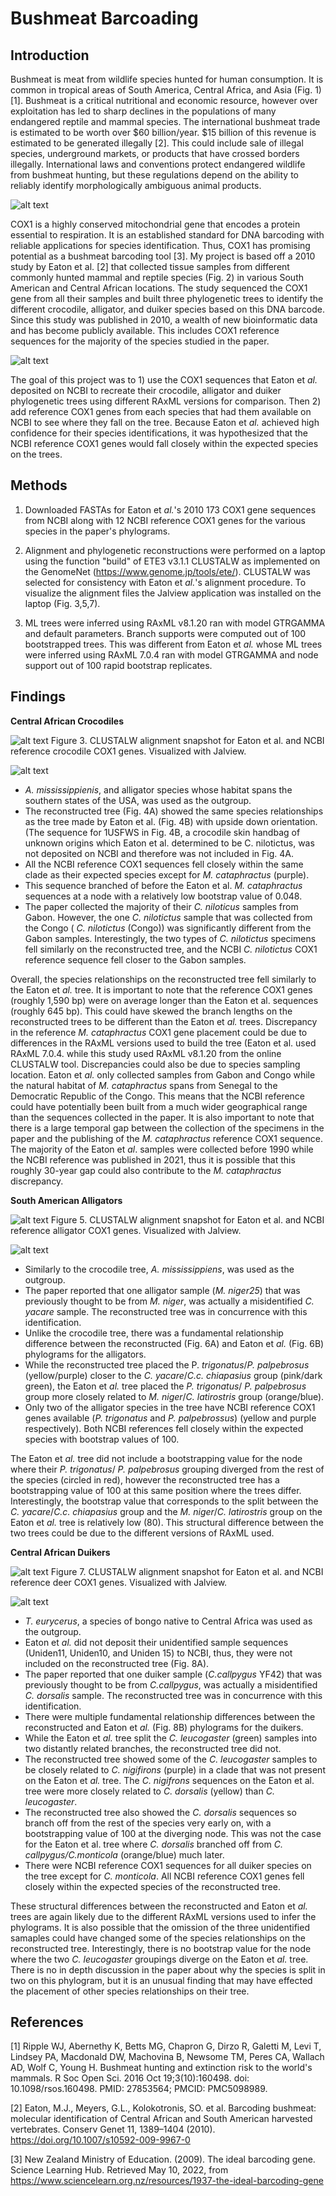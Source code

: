 # Bushmeat Barcoading

## Introduction

   Bushmeat is meat from wildlife species hunted for human consumption. It is common in tropical areas of South America, Central Africa, and Asia (Fig. 1)[1]. Bushmeat is a critical nutritional and economic resource, however over exploitation has led to sharp declines in the populations of many endangered reptile and mammal species. The international bushmeat trade is estimated to be worth over $60 billion/year. $15 billion of this revenue is estimated to be generated illegally [2]. This could include sale of illegal species, underground markets, or products that have crossed borders illegally. International laws and conventions protect endangered wildlife from bushmeat hunting, but these regulations depend on the ability to reliably identify morphologically ambiguous animal products. 
                                                                
![alt text](https://github.com/vgp1003/Bushmeat_Barcoading/blob/main/Figures/Map.PNG "Map.PNG") 

   COX1 is a highly conserved mitochondrial gene that encodes a protein essential to respiration. It is an established standard for DNA barcoding with reliable applications for species identification. Thus, COX1 has promising potential as a bushmeat barcoding tool [3]. My project is based off a 2010 study by Eaton et al. [2] that collected tissue samples from different commonly hunted mammal and reptile species (Fig. 2) in various South American and Central African locations. The study sequenced the COX1 gene from all their samples and built three phylogenetic trees to identify the different crocodile, alligator, and duiker species based on this DNA barcode. Since this study was published in 2010, a wealth of new bioinformatic data and has become publicly available. This includes COX1 reference sequences for the majority of the species studied in the paper. 
   
![alt text](https://github.com/vgp1003/Bushmeat_Barcoading/blob/main/Figures/Croc.PNG "Croc.PNG")
   
   The goal of this project was to 1) use the COX1 sequences that Eaton et _al._ deposited on NCBI to recreate their crocodile, alligator and duiker phylogenetic trees using different RAxML versions for comparison. Then 2) add reference COX1 genes from each species that had them available on NCBI to see where they fall on the tree. Because Eaton et _al._ achieved high confidence for their species identifications, it was hypothesized that the NCBI reference COX1 genes would fall closely within the expected species on the trees. 

## Methods

1) Downloaded FASTAs for Eaton et _al._'s 2010 173 COX1 gene sequences from NCBI along with 12 NCBI reference COX1 genes for the various species in the paper's phylograms.

2) Alignment and phylogenetic reconstructions were performed on a laptop using the function "build" of ETE3 v3.1.1 CLUSTALW as implemented on the GenomeNet (https://www.genome.jp/tools/ete/). CLUSTALW was selected for consistency with Eaton et _al._'s alignment procedure. To visualize the alignment files the Jalview application was installed on the laptop (Fig. 3,5,7). 

3) ML trees were inferred using RAxML v8.1.20 ran with model GTRGAMMA and default parameters. Branch supports were computed out of 100 bootstrapped trees. This was different from Eaton et _al._ whose ML trees were inferred using RAxML 7.0.4 ran with model GTRGAMMA and node support out of 100 rapid bootstrap replicates.

## Findings

**Central African Crocodiles**

![alt text](https://github.com/vgp1003/Bushmeat_Barcoading/blob/main/Figures/Crocodiles_Alignment_vis.PNG "Crocodiles_Alignment_vis.PNG")
Figure 3. CLUSTALW alignment snapshot for Eaton et al. and NCBI reference crocodile COX1 genes. Visualized with Jalview.


![alt text](https://github.com/vgp1003/Bushmeat_Barcoading/blob/main/Figures/Crocodile_trees.png "Crocodile_trees.png")

- _A. mississippienis_, and alligator species whose habitat spans the southern states of the USA, was used as the outgroup.
- The reconstructed tree (Fig. 4A) showed the same species relationships as the tree made by Eaton et al. (Fig. 4B) with upside down orientation. (The sequence for 1USFWS in Fig. 4B, a crocodile skin handbag of unknown origins which Eaton et al. determined to be C. nilotictus, was not deposited on NCBI and therefore was not included in Fig. 4A. 
- All the NCBI reference COX1 sequences fell closely within the same clade as their expected species except for _M. cataphractus_ (purple).
- This sequence branched of before the Eaton et al. _M. cataphractus_ sequences at a node with a relatively low bootstrap value of 0.048.
- The paper collected the majority of their _C. niloticus_ samples from Gabon. However, the one _C. nilotictus_ sample that was collected from the Congo ( _C. nilotictus_ (Congo)) was significantly different from the Gabon samples. Interestingly, the two types of _C. nilotictus_ specimens fell similarly on the reconstructed tree, and the NCBI _C. nilotictus_ COX1 reference sequence fell closer to the Gabon samples. 

Overall, the species relationships on the reconstructed tree fell similarly to the Eaton et _al._ tree. It is important to note that the reference COX1 genes (roughly 1,590 bp) were on average longer than the Eaton et al. sequences (roughly 645 bp). This could have skewed the branch lengths on the reconstructed trees to be different than the Eaton et _al._ trees. Discrepancy in the reference  _M. cataphractus_ COX1 gene placement could be due to differences in the RAxML versions used to build the tree (Eaton et al. used RAxML 7.0.4. while this study used RAxML v8.1.20 from the online CLUSTALW tool. Discrepancies could also be due to species sampling location. Eaton et _al._ only collected samples from Gabon and Congo while the natural habitat of _M. cataphractus_ spans from Senegal to the Democratic Republic of the Congo. This means that the NCBI reference could have potentially been built from a much wider geographical range than the sequences collected in the paper. It is also important to note that there is a large temporal gap between the collection of the specimens in the paper and the publishing of the _M. cataphractus_ reference COX1 sequence. The majority of the Eaton et _al_. samples were collected before 1990 while the NCBI reference was published in 2021, thus it is possible that this roughly 30-year gap could also contribute to the _M. cataphractus_ discrepancy. 

**South American Alligators**

![alt text](https://github.com/vgp1003/Bushmeat_Barcoading/blob/main/Figures/Alligator_alignment_vis.PNG "Alligator_alignment_vis.PNG")
Figure 5. CLUSTALW alignment snapshot for Eaton et al. and NCBI reference alligator COX1 genes. Visualized with Jalview.


![alt text](https://github.com/vgp1003/Bushmeat_Barcoading/blob/main/Figures/Alligator_trees.png "Alligator_trees.png")

- Similarly to the crocodile tree, _A. mississippiens_, was used as the outgroup.
- The paper reported that one alligator sample (_M. niger25_) that was previously thought to be from _M. niger_, was actually a misidentified _C. yacare_ sample. The reconstructed tree was in concurrence with this identification.
- Unlike the crocodile tree, there was a fundamental relationship difference between the reconstructed (Fig. 6A) and Eaton et _al._ (Fig. 6B) phylograms for the alligators.
-  While the reconstructed tree placed the P. _trigonatus_/_P. palpebrosus_ (yellow/purple)  closer to the _C. yacare_/_C.c. chiapasius_ group (pink/dark green), the Eaton et _al._ tree placed the _P. trigonatus_/ _P. palpebrosus_ group more closely related to _M. niger_/_C. latirostris_ group (orange/blue). 
-  Only two of the alligator species in the tree have NCBI reference COX1 genes available (_P. trigonatus_ and _P. palpebrossus_) (yellow and purple respectively). Both NCBI references fell closely within the expected species with bootstrap values of 100.

The Eaton et _al._ tree did not include a bootstrapping value for the node where their _P. trigonatus_/ _P. palpebrosus_ grouping diverged from the rest of the species (circled in red), however the reconstructed tree has a bootstrapping value of 100 at this same position where the trees differ. Interestingly, the bootstrap value that corresponds to the split between the _C. yacare_/_C.c. chiapasius_ group and the  _M. niger_/_C. latirostris_ group on the Eaton et _al._ tree is relatively low (80). This structural difference between the two trees could be due to the different versions of RAxML used. 

**Central African Duikers**

![alt text](https://github.com/vgp1003/Bushmeat_Barcoading/blob/main/Figures/Deer_Alignment_vis.PNG "Deer_Alignment_vis.PNG")
Figure 7. CLUSTALW alignment snapshot for Eaton et al. and NCBI reference deer COX1 genes. Visualized with Jalview.

![alt text](https://github.com/vgp1003/Bushmeat_Barcoading/blob/main/Figures/Deer_trees.png "Deer_trees.png")

- _T. eurycerus_, a species of bongo native to Central Africa was used as the outgroup. 
- Eaton et _al._ did not deposit their unidentified sample sequences (Uniden11, Uniden10, and Uniden 15) to NCBI, thus, they were not included on the reconstructed  tree (Fig. 8A). 
- The paper reported that one duiker sample (_C.callpygus_ YF42) that was previously thought to be from _C.callpygus_, was actually a misidentified _C. dorsalis_ sample. The reconstructed tree was in concurrence with this identification.
- There were multiple fundamental relationship differences between the reconstructed and Eaton et _al._ (Fig. 8B) phylograms for the duikers.
- While the Eaton et _al._ tree split the _C. leucogaster_ (green) samples into two distantly related branches, the reconstructed tree did not.
- The reconstructed tree showed some of the _C. leucogaster_ samples to be closely related to _C. nigifirons_ (purple) in a clade that was not present on the Eaton et _al._ tree. The _C. nigifrons_ sequences on the Eaton et al. tree were more closely related to _C. dorsalis_ (yellow) than _C. leucogaster_.
- The reconstructed tree also showed the _C. dorsalis_ sequences so branch off from the rest of the species very early on, with a bootstrapping value of 100 at the diverging node. This was not the case for the Eaton et al. tree where _C. dorsalis_ branched off from _C. callpygus/C.monticola_ (orange/blue) much later.
- There were NCBI reference COX1 sequences for all duiker species on the tree except for _C. monticola_. All NCBI reference COX1 genes fell closely within the expected species of the reconstructed tree.  

These structural differences between the  reconstructed and Eaton et _al._ trees are again likely due to the different RAxML versions used to infer the phylograms. It is also possible that the omission of the three unidentified samaples could have changed some of the species relationships on the reconstructed tree. Interestingly, there is no bootstrap value for the node where the two _C. leucogaster_ groupings diverge on the Eaton et _al._ tree. There is no in depth discussion in the paper about why the species is split in two on this phylogram, but it is an unusual finding that may have effected the placement of other species relationships on their tree. 

## References

[1] Ripple WJ, Abernethy K, Betts MG, Chapron G, Dirzo R, Galetti M, Levi T, Lindsey PA, Macdonald DW, Machovina B, Newsome TM, Peres CA, Wallach AD, Wolf C, Young H. Bushmeat hunting and extinction risk to the world's mammals. R Soc Open Sci. 2016 Oct 19;3(10):160498. doi: 10.1098/rsos.160498. PMID: 27853564; PMCID: PMC5098989.

[2] Eaton, M.J., Meyers, G.L., Kolokotronis, SO. et al. Barcoding bushmeat: molecular identification of Central African and South American harvested vertebrates. Conserv Genet 11, 1389–1404 (2010). https://doi.org/10.1007/s10592-009-9967-0

[3] New Zealand Ministry of Education. (2009). The ideal barcoding gene. Science Learning Hub. Retrieved May 10, 2022, from https://www.sciencelearn.org.nz/resources/1937-the-ideal-barcoding-gene 
